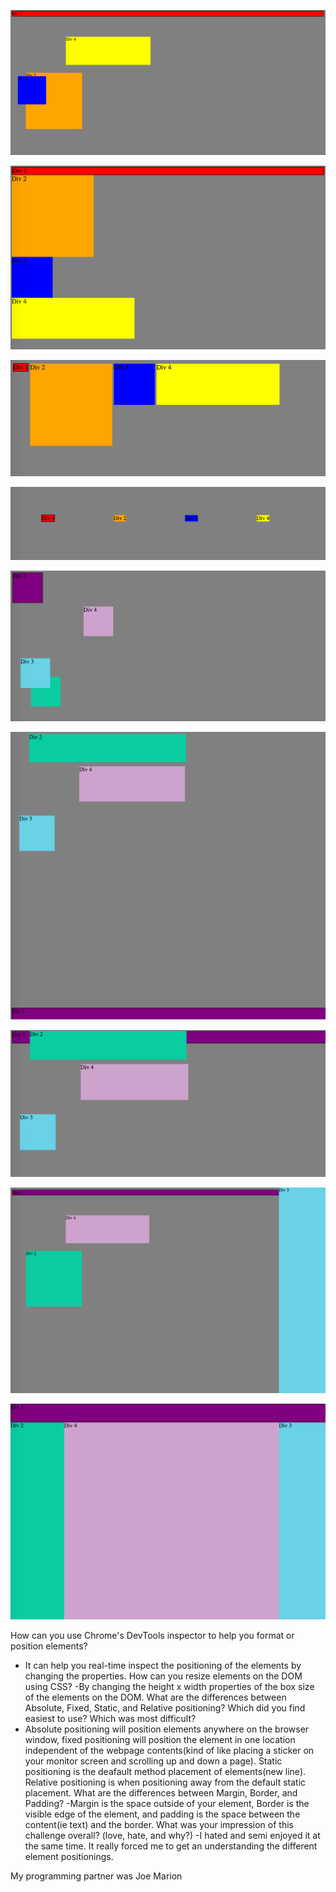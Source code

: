 ![Change colors](./imgs/changecolors.png)

![Columns](./imgs/column.png)

![Row](./imgs/row.png)

![Make Equidistant](./imgs/equidistant.png)

![Squares](./imgs/squares.png)

![Footer](./imgs/footer.png)

![Header](./imgs/header.png)

![Sidebar](./imgs/sidebar.png)

![Custom](./imgs/custom.png)

How can you use Chrome's DevTools inspector to help you format or position elements?
- It can help you real-time inspect the positioning of the elements by changing the properties.
How can you resize elements on the DOM using CSS?
-By changing the height x width properties of the box size of the elements on the DOM.
What are the differences between Absolute, Fixed, Static, and Relative positioning? Which did you find easiest to use? Which was most difficult?
- Absolute positioning will position elements anywhere on the browser window, fixed positioning will position the element in one location independent of the webpage contents(kind of like placing a sticker on your monitor screen and scrolling up and down a page). Static positioning is the deafault method placement of elements(new line). Relative positioning is when positioning away from the default static placement.
What are the differences between Margin, Border, and Padding?
-Margin is the space outside of your element, Border is the visible edge of the element, and padding is the space between the content(ie text) and the border.
What was your impression of this challenge overall? (love, hate, and why?)
-I hated and semi enjoyed it at the same time. It really forced me to get an understanding the different element positionings.

My programming partner was Joe Marion